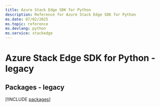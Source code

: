 ```yaml
---
title: Azure Stack Edge SDK for Python
description: Reference for Azure Stack Edge SDK for Python
ms.date: 07/02/2025
ms.topic: reference
ms.devlang: python
ms.service: stackedge
---
```

# Azure Stack Edge SDK for Python - legacy
## Packages - legacy
[!INCLUDE [packages](stack-edge-index.md)]